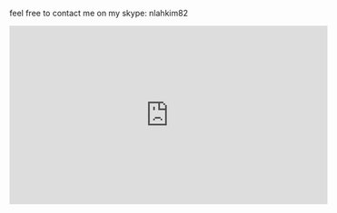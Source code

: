 
feel free to contact me on my skype: nlahkim82


<iframe width="560" height="315" src="https://www.youtube.com/embed/fSOXvMTDVF8" frameborder="0" allow="accelerometer; autoplay; encrypted-media; gyroscope; picture-in-picture" allowfullscreen></iframe>
